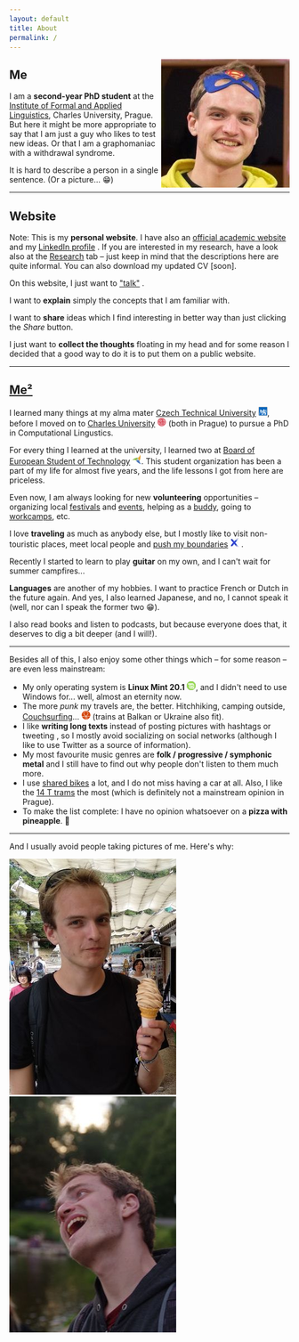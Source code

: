 ```yaml
---
layout: default
title: About
permalink: /
---
```

<img id="about-img" align="right" src="assets/me_3.jpg" alt="me_3">

## Me
I am a **second-year PhD student** at the [Institute of Formal and Applied Linguistics](ufal.mff.cuni.cz/), Charles University, Prague. But here it might be more appropriate to say that I am just a guy who likes to test new ideas. Or that I am a graphomaniac with a withdrawal syndrome.

It is hard to describe a person in a single sentence. (Or a picture... 😁) 

---
## Website
Note: This is my **personal website**. I have also an [official academic website](https://ufal.mff.cuni.cz/zdenek-kasner) <i class="fa fa-university"></i> and my [LinkedIn profile](https://www.linkedin.com/in/zdenek-kasner/) <i class="fab fa-linkedin"></i>. If you are interested in my research, have a look also at the [Research](research) tab  – just keep in mind that the descriptions here are quite informal. You can also download my updated CV [soon].

On this website, I just want to ["talk"](blog) <i class="fa fa-comment-alt"></i>. 

I want to **explain** simply the concepts that I am familiar with.

I want to **share** ideas which I find interesting in better way than just clicking the *Share* button. 

I just want to **collect the thoughts** floating in my head and for some reason I decided that a good way to do it is to put them on a public website.




<!-- But mainly there is this crazy idea that writing my thoughts on a public website will help to clear them up. -->

---
## [Me²](https://www.youtube.com/watch?v=7yiOjcLEAGg)
I learned many things at my alma mater [Czech Technical University](https://cvut.cz/) <img src="assets/cvut.png" style="display: inline">, before I moved on to [Charles University](https://cuni.cz/) <img src="assets/cuni.png" style="display: inline"> (both in Prague) to pursue a PhD in Computational Lingustics.


For every thing I learned at the university, I learned two at [Board of European Student of Technology](https://best.eu.org) <img src="assets/best.png" style="display: inline">. This student organization has been a part of my life for almost five years, and the life lessons I got from here are priceless. 

Even now, I am always looking for new **volunteering** <i class="fa fa-people-arrows"></i> opportunities – organizing local [festivals](https://www.prahazijehudbou.cz) and [events](https://milionchvilek.cz), helping as a [buddy](https://esncuprague.cz), going to [workcamps](tamjdem.cz), etc.

I love **traveling** as much as anybody else, but I mostly like to visit non-touristic places, meet local people and  [push my boundaries](x-challenge.cz/) <img src="assets/x.jpg" style="display: inline"> .


Recently I started to learn to play **guitar** <i class="fa fa-guitar"></i> on my own, and I can't wait for summer campfires...

**Languages** <i class="fa fa-language"></i> are another of my hobbies. I want to practice French or Dutch in the future again. And yes, I also learned Japanese, and no, I cannot speak it (well, nor can I speak the former two 😁).

I also read books and listen to podcasts, but because everyone does that, it deserves to dig a bit deeper (and I will!).

---

Besides all of this, I also enjoy some other things which – for some reason – are even less mainstream:

- My only operating system is **Linux Mint 20.1** <img src="assets/mint.png" style="display: inline">, and I didn't need to use Windows for... well, almost an eternity now.
- The more *punk* my travels are, the better. Hitchhiking, camping outside, [Couchsurfing](https://www.couchsurfing.com)...  <img src="assets/cs.png" style="display: inline"> (trains at Balkan or Ukraine also fit).
- I like **writing long texts** instead of posting pictures with hashtags <i class="fab fa-instagram"></i> or tweeting <i class="fab fa-twitter"></i>, so I mostly avoid socializing on social networks (although I like to use Twitter as a source of information).
- My most favourite music genres are **folk / progressive / symphonic metal** <i class="fa fa-music"></i> and I still have to find out why people don't listen to them much more.
- I use [shared bikes](https://www.nextbikeczech.com) <i class="fas fa-bicycle"></i> a lot, and I do not miss having a car at all. Also, I like the [14 T trams](https://en.wikipedia.org/wiki/%C5%A0koda_14_T) <i class="fas fa-tram"></i> the most (which is definitely not a mainstream opinion in Prague).
- To make the list complete: I have no opinion whatsoever on a **pizza with pineapple**. 🍕

---

And I usually avoid people taking pictures of me. Here's why:


<div class="row centered-image">
  <div class="column">
    <img src="assets/me_1.jpg" alt="me_1">
  </div>
  <div class="column">
    <img src="assets/me_2.jpg" alt="me_2">
  </div>
</div>